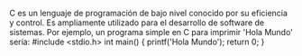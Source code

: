 C es un lenguaje de programación de bajo nivel conocido por su eficiencia y control. Es ampliamente utilizado para el desarrollo de software de sistemas. Por ejemplo, un programa simple en C para imprimir 'Hola Mundo' sería: #include <stdio.h>
int main() {
   printf('Hola Mundo');
   return 0;
}
